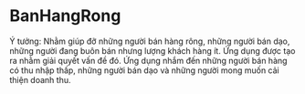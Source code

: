 # BanHangRong
Ý tưởng: Nhằm giúp đỡ những người bán hàng rông, những người bán dạo, những người đang buôn bán nhưng lượng khách hàng ít. Ứng dụng được tạo ra nhằm giải quyết vấn đề đó. Ứng dụng nhắm đến những người bán hàng có thu nhập thấp, những người bán dạo và những người mong muốn cải thiện doanh thu.

